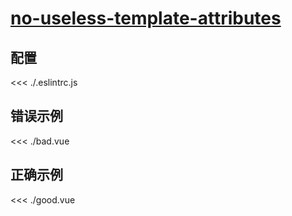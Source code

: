 
# [no-useless-template-attributes](https://eslint.vuejs.org/rules/no-useless-template-attributes.html)

## 配置

<<< ./.eslintrc.js

## 错误示例

<<< ./bad.vue

## 正确示例

<<< ./good.vue
        